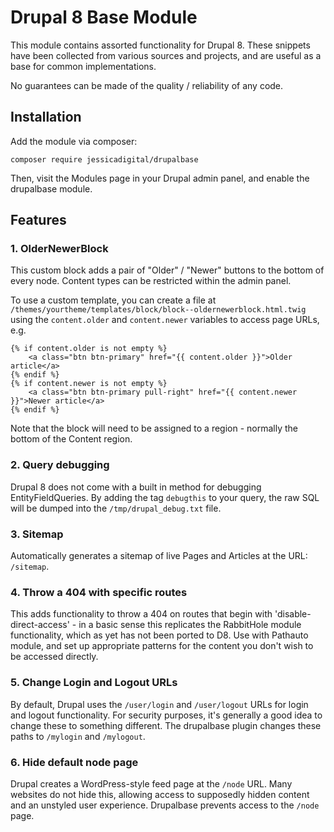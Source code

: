 # Drupal 8 Base Module

This module contains assorted functionality for Drupal 8. These snippets have been collected from various sources and projects, and are useful as a base for common implementations.

No guarantees can be made of the quality / reliability of any code.

## Installation

Add the module via composer:

```composer require jessicadigital/drupalbase```

Then, visit the Modules page in your Drupal admin panel, and enable the drupalbase module.

## Features

### 1. OlderNewerBlock

This custom block adds a pair of "Older" / "Newer" buttons to the bottom of every node. Content types can be restricted within the admin panel.

To use a custom template, you can create a file at ```/themes/yourtheme/templates/block/block--oldernewerblock.html.twig``` using the ```content.older``` and ```content.newer``` variables to access page URLs, e.g.

``` twig
{% if content.older is not empty %}
    <a class="btn btn-primary" href="{{ content.older }}">Older article</a>
{% endif %}
{% if content.newer is not empty %}
    <a class="btn btn-primary pull-right" href="{{ content.newer }}">Newer article</a>
{% endif %}
```

Note that the block will need to be assigned to a region - normally the bottom of the Content region.

### 2. Query debugging

Drupal 8 does not come with a built in method for debugging EntityFieldQueries. By adding the tag ```debugthis``` to your query, the raw SQL will be dumped into the ```/tmp/drupal_debug.txt``` file.

### 3. Sitemap

Automatically generates a sitemap of live Pages and Articles at the URL: ```/sitemap```.

### 4. Throw a 404 with specific routes

This adds functionality to throw a 404 on routes that begin with 'disable-direct-access' - in a basic sense this replicates the RabbitHole module functionality, which as yet has not been ported to D8. Use with Pathauto module, and set up appropriate patterns for the content you don't wish to be accessed directly.

### 5. Change Login and Logout URLs

By default, Drupal uses the ```/user/login``` and ```/user/logout``` URLs for login and logout functionality. For security purposes, it's generally a good idea to change these to something different. The drupalbase plugin changes these paths to ```/mylogin``` and ```/mylogout```.

### 6. Hide default node page

Drupal creates a WordPress-style feed page at the ```/node``` URL. Many websites do not hide this, allowing access to supposedly hidden content and an unstyled user experience. Drupalbase prevents access to the ```/node``` page.

